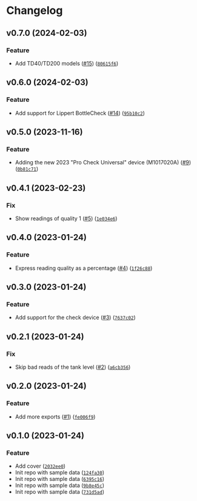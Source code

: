 # Changelog

<!--next-version-placeholder-->

## v0.7.0 (2024-02-03)

### Feature

* Add TD40/TD200 models ([#15](https://github.com/Bluetooth-Devices/mopeka-iot-ble/issues/15)) ([`80615f6`](https://github.com/Bluetooth-Devices/mopeka-iot-ble/commit/80615f65ac780c64ff2a02716e7e61b4b8213f8b))

## v0.6.0 (2024-02-03)

### Feature

* Add support for Lippert BottleCheck ([#14](https://github.com/Bluetooth-Devices/mopeka-iot-ble/issues/14)) ([`95b10c2`](https://github.com/Bluetooth-Devices/mopeka-iot-ble/commit/95b10c299b082cc1b6047165e2ebaaab1647f071))

## v0.5.0 (2023-11-16)

### Feature

* Adding the new 2023 "Pro Check Universal" device (M1017020A) ([#9](https://github.com/Bluetooth-Devices/mopeka-iot-ble/issues/9)) ([`0b81c71`](https://github.com/Bluetooth-Devices/mopeka-iot-ble/commit/0b81c71c1b44382ec163d5db49902aa56c06bf7e))

## v0.4.1 (2023-02-23)
### Fix
* Show readings of quality 1 ([#5](https://github.com/Bluetooth-Devices/mopeka-iot-ble/issues/5)) ([`1e034e6`](https://github.com/Bluetooth-Devices/mopeka-iot-ble/commit/1e034e6c1884c7c8e1eefbe64022aaa11df68648))

## v0.4.0 (2023-01-24)
### Feature
* Express reading quality as a percentage ([#4](https://github.com/Bluetooth-Devices/mopeka-iot-ble/issues/4)) ([`1f26c88`](https://github.com/Bluetooth-Devices/mopeka-iot-ble/commit/1f26c88181963710aa7d427333536fb79236cfe6))

## v0.3.0 (2023-01-24)
### Feature
* Add support for the check device ([#3](https://github.com/Bluetooth-Devices/mopeka-iot-ble/issues/3)) ([`7637c02`](https://github.com/Bluetooth-Devices/mopeka-iot-ble/commit/7637c0237002e6325c6cc9c5d1ba45776b6760cc))

## v0.2.1 (2023-01-24)
### Fix
* Skip bad reads of the tank level ([#2](https://github.com/Bluetooth-Devices/mopeka-iot-ble/issues/2)) ([`a6cb356`](https://github.com/Bluetooth-Devices/mopeka-iot-ble/commit/a6cb356a8aec85d178e1092dae3e274394d6b0d0))

## v0.2.0 (2023-01-24)
### Feature
* Add more exports ([#1](https://github.com/Bluetooth-Devices/mopeka-iot-ble/issues/1)) ([`fe006f9`](https://github.com/Bluetooth-Devices/mopeka-iot-ble/commit/fe006f910ffe366c3f04cad09b83525d0c6399e4))

## v0.1.0 (2023-01-24)
### Feature
* Add cover ([`2032ee0`](https://github.com/Bluetooth-Devices/mopeka-iot-ble/commit/2032ee0993990d789b7efb831592b6c3b9ad8fc3))
* Init repo with sample data ([`124fa30`](https://github.com/Bluetooth-Devices/mopeka-iot-ble/commit/124fa30e0077ad1de26a8b128712345e17640028))
* Init repo with sample data ([`6395c16`](https://github.com/Bluetooth-Devices/mopeka-iot-ble/commit/6395c1621ac0bee757d3ffe4c28c71d9bbb347dd))
* Init repo with sample data ([`9b8e45c`](https://github.com/Bluetooth-Devices/mopeka-iot-ble/commit/9b8e45cff936b5e0fc4bc054511aede521a75985))
* Init repo with sample data ([`731d5ad`](https://github.com/Bluetooth-Devices/mopeka-iot-ble/commit/731d5ad7ffb715f9f63804c8be760836230d795c))
